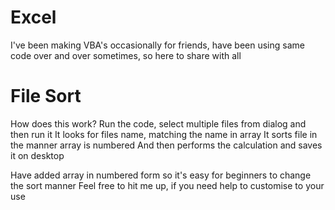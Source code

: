 # Excel
I've been making VBA's occasionally for friends, have been using same code over and over sometimes, so here to share with all


# File Sort
How does this work?
Run the code, select multiple files from dialog and then run it
It looks for files name, matching the name in array
It sorts file in the manner array is numbered
And then performs the calculation
and saves it on desktop

Have added array in numbered form so it's easy for beginners to change the sort manner
Feel free to hit me up, if you need help to customise to your use
